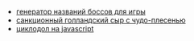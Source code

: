 * [генератор названий боссов для игры](https://axredneck.github.io/boss.html)
* [санкционный голландский сыр с чудо-плесенью](https://axredneck.github.io/mandelplox.html)
* [циклодол на javascript](https://axredneck.github.io/cyclodoli.html)
